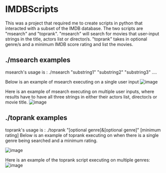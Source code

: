 # IMDBScripts
This was a project that required me to create scripts in python that interacted with a subset of the IMDB database. The two scripts are "msearch" and "toprank".
"msearch" will search for movies that user-input strings in the title, actors list or director/s.
"toprank" takes in optional genre/s and a minimum IMDB score rating and list the movies. 

## ./msearch examples

msearch's usage is : ./msearch "substring1" "substring2" "substring3" ....

Below is an example of msearch executing on a single user input
![image](https://user-images.githubusercontent.com/51158596/155969602-1b4f5d8a-f0de-4b66-8033-b2a8a2daead0.png)

Here is an example of msearch executing on multiple user inputs, where results have to have all three strings in either their actors list, director/s or movie title.
![image](https://user-images.githubusercontent.com/51158596/155970034-f86de43a-5b9a-4fcc-a924-9ee5845e7f6a.png)


## ./toprank examples
toprank's usage is : ./toprank "[optional genre]&[optional genre]" [minimum rating]
Below is an example of toprank executing on when there is a single genre being searched and a minimum rating.

![image](https://user-images.githubusercontent.com/51158596/155970478-5263efca-18fb-4125-90c8-9fad5a000047.png)


Here is an example of the toprank script executing on multiple genres:
![image](https://user-images.githubusercontent.com/51158596/155970602-a658d8b7-c1e2-4cfa-a560-4526f8f229e2.png)




